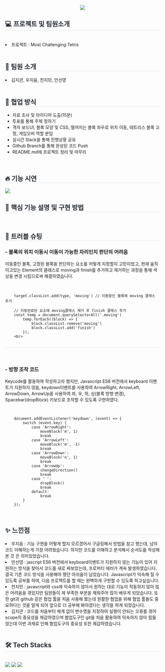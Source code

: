 <div align= "center">
    <img src="https://capsule-render.vercel.app/api?type=soft&color=0:df90ee,100:3c9ab9&height=120&text=Most%20Challenging%20Tetris&animation=twinkling&fontColor=ffffff&fontSize=70" />
    </div>
    <div style="text-align: left;"> 
    <h2 style="border-bottom: 1px solid #d8dee4; color: #282d33;"> 💻 프로젝트 및 팀원소개 </h2>
		<br>
			<li>
				프로젝트 : Most Challenging Tetris
			</li>
		<br>
		<h2 style="border-bottom: 1px solid #d8dee3; color: #282d33;"> 🤗 팀원 소개 </h2>	
			<li>
				김지관, 우지음, 천지민, 안선영
			</li>
		<br>
		<h2 style="border-bottom: 1px solid #d8dee3; color: #282d33;"> 💪 협업 방식 </h2>
			<ul>
				<li>자료 조사 및 아이디어 도출(15분)</li>
				<li>투표를 통해 주제 정하기</li>
				<li>격자 보드UI, 블록 모양 및 CSS, 떨어지는 블록 좌우로 위치 이동, 테트리스 블록 고정, 게임오버 역할 분담</li>
				<li>실시간 Slack을 통해 진행상황 공유</li>
				<li>Github Branch를 통해 완성된 코드 Push</li>
				<li>README.md에 프로젝트 정리 및 마무리</li>
			</ul>
   	<br>
		<h2 style="border-bottom: 1px solid #d8dee3; color: #282d33;"> 🔥 기능 시연 </h2>
	    	<img src="https://github.com/woorifisa-service-dev-2nd/frontend-5st-tetristeam/assets/66014764/4061ed9c-9bbe-4896-b35e-c53853a91b0b">
	<br>
		<h2 style="border-bottom: 1px solid #d8dee3; color: #282d33;"> 🎯 핵심 기능 설명 및 구현 방법 </h2>
		<br>	
		<h2 style="border-bottom: 1px solid #d8dee3; color: #282d33;"> 🚀 트러블 슈팅 </h2>
	    	<h3>- 블록의 위치 이동시 이동이 가능한 자리인지 판단의 어려움</h3>
		<p>이동중인 블록, 고정된 블록을 판단하는 요소를 어떻게 지정할지 고민이었고, 현재 움직이고있는 Element의 클래스로 moving과 finish를 추가하고 제거하는 과정을 통해 색상을 변경 시킴으로써 해결하였습니다.</p><br>
   		
		target.classList.add(type, 'moving') // 이동중인 블록에 moving 클래스 추가
		
		// 이동완료된 요소에 moving클래스 제거 후 finish 클래스 추가
		const temp = document.querySelectorAll('.moving')
		    temp.forEach((block) => {
		        block.classList.remove('moving')
		        block.classList.add('finish')
		    });
      	<br>
       
<h2 style="border-bottom: 1px solid #d8dee3; color: #282d33;"></h2><br>

<h3>- 방향 조작 코드</h3>
	    	<p>Keycode를 활용하여 작성하고자 했지만, Javascript ES6 버전에서 keyboard 이벤트가 지원하지 않음, keydown이벤트를 사용하여 ArrowRight, ArrowLeft, ArrowDown, ArrowUp을 사용하여 좌, 우, 하, 상(블록 방향 변경), Spacebar(dropBlock) 키보드로 조작할 수 있도록 구현하였다.</p><br>
	    
		document.addEventListener('keydown', (event) => {
		    switch (event.key) {
		        case 'ArrowRight':
		            moveBlock('m', 1)
		            break
		        case 'ArrowLeft':
		            moveBlock('m', -1)
		            break
		        case 'ArrowDown':
		            moveBlock('n', 1)
		            break
		        case 'ArrowUp':
		            changeDirection()
		            break
		        case ' ':
		            dropBlock()
		            break
		        default:
		            break
		    }
		});
  <br>
		<h2 style="border-bottom: 1px solid #d8dee3; color: #282d33;"> ✨ 느낀점 </h2>
	    	<li>우지음 : 기능 구현을 어떻게 할지 모르겠어서 구글링해서 방법을 참고 했는데, 남의 코드 이해하는게 가장 어려웠습니다. 하지만 코드를 이해하고 분석해서 순서도를 작성해본 것 은 의미있었습니다.</li>
	    	<li>안선영 : jascript ES6 버전에서 keyboard이벤트가 지원하지 않는 기능이 있어
지원하는 방식을 찾아서 코드를 새로 짜보았는데, 프로퍼티 에러가 계속 발생하였습니다. 결국 기존 코드 방식을 사용해야 했던 아쉬움이 남았습니다.  Javascript가 익숙해 질 수 있도록 공부를 하여, 다음 프로젝트를 할 때는 완벽하게 구현할 수 있도록 하고싶습니다.</li>
	    	<li>천지민 : javascript와 css에 익숙하지 않아서 원하는 대로 기능이 작동하지 않아 많은 어려움을 겪었지만 팀원들이 제 부족한 부분을 채워주어 많이 배우게 되었습니다. 또한 git과 github 같은 협업 툴을 처음 사용해 봤는데 원활한 협업을 위해 협업 툴들도 중요하다는 것을 알게 되어 앞으로 더 공부해 봐야겠다는 생각을 하게 되었습니다.</li>
	    	<li>김지관 : 코드를 처음부터 체계 없이 변수명을 지정하여 실행이 안되는 오류를 겪어 scope의 중요성을 체감하였으며 협업도구인 git을 처음 활용하여 익숙하지 않아 힘들었는데 이번 과제로 인해 협업도구의 중요성 또한 체감하였습니다.</li>
	<br>
 	
<div style="text-align: left;">
    <h2 style="border-bottom: 1px solid #d8dee4; color: #282d33;"> 🛠️ Tech Stacks </h2> <br> 
    <div style="margin: ; text-align: left;" "text-align: left;"> <img src="https://img.shields.io/badge/Javascript-F7DF1E?style=for-the-badge&logo=Javascript&logoColor=white">
          <img src="https://img.shields.io/badge/HTML5-E34F26?style=for-the-badge&logo=HTML5&logoColor=white">
          <img src="https://img.shields.io/badge/CSS3-1572B6?style=for-the-badge&logo=CSS3&logoColor=white">
          </div>
    </div>
    
